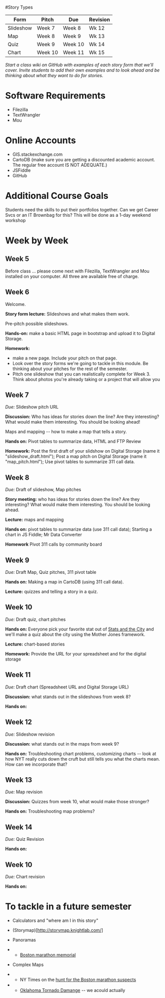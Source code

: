 #Story Types


| Form                 | Pitch   | Due     | Revision | 
|----------------------|---------|---------|----------|
| Slideshow            | Week 7  | Week 8  | Wk 12    |
| Map                  | Week 8  | Week 9  | Wk 13    |
| Quiz                 | Week 9  | Week 10 | Wk 14    |
| Chart                | Week 10 | Week 11 | Wk 15    |  


*Start a class wiki on GitHub with examples of each story form that we'll cover. Invite students to add their own examples and to look ahead and be thinking about what they want to do for stories.* 


# Software Requirements
+ Filezilla
+ TextWrangler
+ Mou

# Online Accounts
+ GIS.stackexchange.com
+ CartoDB (make sure you are getting a  discounted academic account. The regular free account IS NOT ADEQUATE.)
+ JSFiddle
+ GitHub


# Additional Course Goals

Students need the skills to put their portfolios together. Can we get Career Svcs or an IT Brownbag for this? This will be done as a 1-day weekend workshop

# Week by Week

## Week 5

Before class ... please come next with Filezilla, TextWrangler and Mou installed on your computer. All three are available free of charge. 

## Week 6
Welcome. 

**Story form lecture:** Slideshows and what makes them work. 

Pre-pitch possible slideshows. 

**Hands-on:** make a basic HTML page in bootstrap and upload it to Digital Storage.

**Homework:**   
+ make a new page. Include your pitch on that page. 
+ Look over the story forms we're going to tackle in this module. Be thinking about your pitches for the rest of the semester.
+ Pitch one slideshow that you can realistically complete for Week 3. Think about photos you're already taking or a project that will allow you 

## Week 7 
*Due:* Slideshow pitch URL

**Discussion:** Who has ideas for stories down the line? Are they interesting? What would make them interesting. You should be looking ahead!  

Maps and mapping -- how to make a map that tells a story. 

**Hands on:** Pivot tables to summarize data, HTML and FTP Review

**Homework:** Post the first draft of your slidshow on Digital Storage (name it "slideshow_draft.html"); Post a map pitch on Digital Storage (name it "map_pitch.html"); Use pivot tables to summarize 311 call data. 


## Week 8
*Due:* Draft of slideshow, Map pitches

**Story meeting:** who has ideas for stories down the line? Are they interesting? What would make them interesting. You should be looking ahead. 

**Lecture:** maps and mapping

**Hands on:** pivot tables to summarize data (use 311 call data); Starting a chart in JS Fiddle; Mr Data Converter

**Homework** Pivot 311 calls by community board

## Week 9
*Due:* Draft Map, Quiz pitches, 311 pivot table

**Hands on:** Making a map in CartoDB (using 311 call data).

**Lecture:** quizzes and telling a story in a quiz.

## Week 10  
*Due:* Draft quiz, chart pitches

**Hands on:** Everyone pick your favorite stat out of [Stats and the City](http://mycrains.crainsnewyork.com/stats-and-the-city/boroughs) and we'll make a quiz about the city using the Mother Jones framework. 

**Lecture:** chart-based stories

**Homework:** Provide the URL for your spreadsheet and for the digital storage 

## Week 11  

*Due:* Draft chart (Spreadsheet URL and Digital Storage URL)

**Discussion:** what stands out in the slideshows from week 8?

**Hands on:** 

## Week 12

*Due:* Slideshow revision

**Discussion:** what stands out in the maps from week 9?

**Hands on:** Troubleshooting chart problems, customizing charts -- look at how NYT really cuts down the cruft but still tells you what the charts mean. How can we incorporate that?

## Week 13

*Due:* Map revision

**Discussion:** Quizzes from week 10, what would make those stronger? 

**Hands on:** Troubleshooting map problems?


## Week 14
*Due:* Quiz Revision

**Hands on:**

## Week 10

*Due:* Chart revision

**Hands on:** 

# To tackle in a future semester
+ Calculators and "where am I in this story"

+ (Storymap)[http://storymap.knightlab.com/]

+ Panoramas 
+ + [Boston marathon memorial](http://www.bostonglobe.com/metro/2013/05/11/poignant-memorial-that-isn-meant-last-city-whose-memory-strong/cGSaww6hQGyaUyIfhbfM6H/igraphic.html)

+ Complex Maps
+ + NY Times on the [hunt for the Boston marathon suspects](http://www.nytimes.com/interactive/2013/04/19/us/boston-marathon-manhunt.html?ref=us)
+ + [Oklahoma Tornado Damange](http://apps.npr.org/moore-oklahoma-tornado-damage/) -- we acould actually 
